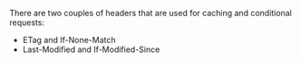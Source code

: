 There are two couples of headers that are used for caching and conditional requests:
* ETag and If-None-Match
* Last-Modified and If-Modified-Since
